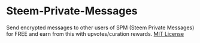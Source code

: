 # Steem-Private-Messages
Send encrypted messages to other users of SPM (Steem Private Messages) for FREE and earn from this with upvotes/curation rewards.
[MIT License](https://opensource.org/licenses/MIT)
